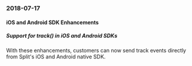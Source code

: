 ### 2018-07-17
#### iOS and Android SDK Enhancements
##### Support for track() in iOS and Android SDKs
With these enhancements, customers can now send track events directly from Split's iOS and Android native SDK.
